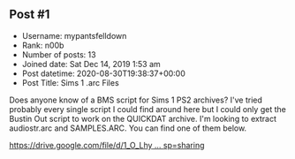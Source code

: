 ## Post #1
- Username: mypantsfelldown
- Rank: n00b
- Number of posts: 13
- Joined date: Sat Dec 14, 2019 1:53 am
- Post datetime: 2020-08-30T19:38:37+00:00
- Post Title: Sims 1 .arc Files

Does anyone know of a BMS script for Sims 1 PS2 archives? I've tried probably every single script I could find around here but I could only get the Bustin Out script to work on the QUICKDAT archive. I'm looking to extract audiostr.arc and SAMPLES.ARC. You can find one of them below.

[https://drive.google.com/file/d/1_O_Lhy ... sp=sharing](https://drive.google.com/file/d/1_O_LhyADdnJNkmzAkMgea8eWQe-1q3ww/view?usp=sharing)
